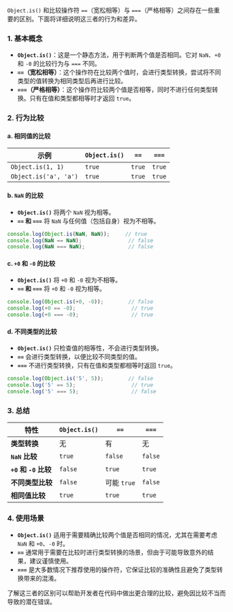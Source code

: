 `Object.is()` 和比较操作符 `==`（宽松相等）与 `===`（严格相等）之间存在一些重要的区别。下面将详细说明这三者的行为和差异。

### 1. **基本概念**
- **`Object.is()`**：这是一个静态方法，用于判断两个值是否相同。它对 `NaN`、`+0` 和 `-0` 的比较行为与 `===` 不同。
- **`==`（宽松相等）**：这个操作符在比较两个值时，会进行类型转换，尝试将不同类型的值转换为相同类型后再进行比较。
- **`===`（严格相等）**：这个操作符比较两个值是否相等，同时不进行任何类型转换。只有在值和类型都相等时才返回 `true`。

### 2. **行为比较**
#### a. **相同值的比较**
| 示例                  | `Object.is()` | `==`   | `===`  |
| --------------------- | ------------- | ------ | ------ |
| `Object.is(1, 1)`     | `true`        | `true` | `true` |
| `Object.is('a', 'a')` | `true`        | `true` | `true` |

#### b. **`NaN` 的比较**
- **`Object.is()`** 将两个 `NaN` 视为相等。
- **`==` 和 `===`** 将 `NaN` 与任何值（包括自身）视为不相等。

```javascript
console.log(Object.is(NaN, NaN));     // true
console.log(NaN == NaN);               // false
console.log(NaN === NaN);              // false
```

#### c. **`+0` 和 `-0` 的比较**
- **`Object.is()`** 将 `+0` 和 `-0` 视为不相等。
- **`==` 和 `===`** 将 `+0` 和 `-0` 视为相等。

```javascript
console.log(Object.is(+0, -0));        // false
console.log(+0 == -0);                  // true
console.log(+0 === -0);                 // true
```

#### d. **不同类型的比较**
- **`Object.is()`** 只检查值的相等性，不会进行类型转换。
- **`==`** 会进行类型转换，以便比较不同类型的值。
- **`===`** 不进行类型转换，只有在值和类型都相等时返回 `true`。

```javascript
console.log(Object.is('5', 5));        // false
console.log('5' == 5);                  // true
console.log('5' === 5);                 // false
```

### 3. **总结**
| 特性                  | `Object.is()` | `==`        | `===`   |
| --------------------- | ------------- | ----------- | ------- |
| **类型转换**          | 无            | 有          | 无      |
| **`NaN` 比较**        | `true`        | `false`     | `false` |
| **`+0` 和 `-0` 比较** | `false`       | `true`      | `true`  |
| **不同类型比较**      | `false`       | 可能 `true` | `false` |
| **相同值比较**        | `true`        | `true`      | `true`  |

### 4. **使用场景**
- **`Object.is()`** 适用于需要精确比较两个值是否相同的情况，尤其在需要考虑 `NaN` 和 `+0`、`-0` 时。
- **`==`** 通常用于需要在比较时进行类型转换的场景，但由于可能导致意外的结果，建议谨慎使用。
- **`===`** 是大多数情况下推荐使用的操作符，它保证比较的准确性且避免了类型转换带来的混淆。

了解这三者的区别可以帮助开发者在代码中做出更合理的比较，避免因比较不当而导致的潜在错误。